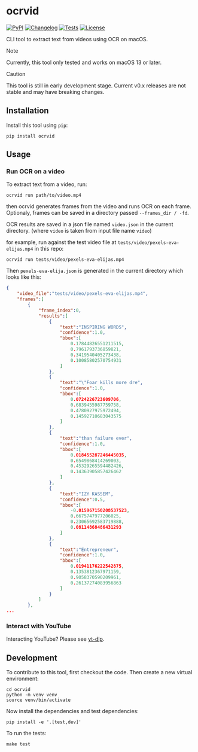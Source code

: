 # ocrvid

[![PyPI](https://img.shields.io/pypi/v/ocrvid.svg)](https://pypi.org/project/ocrvid/)
[![Changelog](https://img.shields.io/github/v/release/kj-9/ocrvid?include_prereleases&label=changelog)](https://github.com/kj-9/ocrvid/releases)
[![Tests](https://github.com/kj-9/ocrvid/workflows/CI/badge.svg)](https://github.com/kj-9/ocrvid/actions?query=workflow%3ACI)
[![License](https://img.shields.io/badge/license-Apache%202.0-blue.svg)](https://github.com/kj-9/ocrvid/blob/master/LICENSE)


CLI tool to extract text from videos using OCR on macOS.


> [!NOTE]
> Currently, this tool only tested and works on macOS 13 or later.


> [!CAUTION]
> This tool is still in early development stage. Current v0.x releases are not stable and may have breaking changes.

## Installation

Install this tool using `pip`:

    pip install ocrvid


## Usage

### Run OCR on a video

To extract text from a video, run:

    ocrvid run path/to/video.mp4

then ocrvid generates frames from the video and runs OCR on each frame. Optionaly, frames can be saved in a directory passed `--frames_dir / -fd`.

OCR results are saved in a json file named `video.json` in the current directory. (where `video` is taken from input file name `video`)

for example, run against the test video file at `tests/video/pexels-eva-elijas.mp4` in this repo:

```
ocrvid run tests/video/pexels-eva-elijas.mp4
```

Then `pexels-eva-elija.json` is generated in the current directory which looks like this:

```json
{
    "video_file":"tests/video/pexels-eva-elijas.mp4",
    "frames":[
        {
            "frame_index":0,
            "results":[
                {
                    "text":"INSPIRING WORDS",
                    "confidence":1.0,
                    "bbox":[
                        0.17844826551211515,
                        0.7961793736859821,
                        0.3419540405273438,
                        0.10085802570754931
                    ]
                },
                {
                    "text":"\"Foar kills more dre",
                    "confidence":1.0,
                    "bbox":[
                        0.0724226723609706,
                        0.6839455987759758,
                        0.4780927975972494,
                        0.14592710683043575
                    ]
                },
                {
                    "text":"than failure ever",
                    "confidence":1.0,
                    "bbox":[
                        0.018455287246445035,
                        0.6549868414269003,
                        0.45329265594482426,
                        0.14363905857426462
                    ]
                },
                {
                    "text":"IZY KASSEM",
                    "confidence":0.5,
                    "bbox":[
                        -0.015967150208537523,
                        0.6675747977206025,
                        0.23065692583719888,
                        0.08114868486431293
                    ]
                },
                {
                    "text":"Entrepreneur",
                    "confidence":1.0,
                    "bbox":[
                        0.01941176222542875,
                        0.1353812367971159,
                        0.9058370590209961,
                        0.26137274083956863
                    ]
                }
            ]
        },
...
```


### Interact with YouTube

Interacting YouTube? Please see [yt-dlp](https://github.com/yt-dlp/yt-dlp).


## Development

To contribute to this tool, first checkout the code. Then create a new virtual environment:

    cd ocrvid
    python -m venv venv
    source venv/bin/activate

Now install the dependencies and test dependencies:

    pip install -e '.[test,dev]'

To run the tests:

    make test
